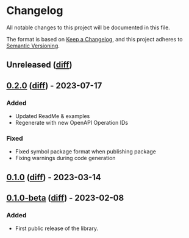 # Changelog

All notable changes to this project will be documented in this file.

The format is based on [Keep a Changelog](https://keepachangelog.com/en/1.0.0/),
and this project adheres to
[Semantic Versioning](https://semver.org/spec/v2.0.0.html).

## Unreleased ([diff][unreleased-diff])

## [0.2.0][] ([diff][0.2.0-diff]) - 2023-07-17

### Added
- Updated ReadMe & examples
- Regenerate with new OpenAPI Operation IDs

### Fixed
- Fixed symbol package format when publishing package
- Fixing warnings during code generation

## [0.1.0][] ([diff][0.1.0-diff]) - 2023-03-14

## [0.1.0-beta][] ([diff][0.1.0-beta-diff]) - 2023-02-08

### Added

- First public release of the library.

<!-- diffs -->

[unreleased-diff]:
  https://github.com/hashicorp/vault-client-dotnet/compare/0.1.0-beta...HEAD
[0.2.0-diff]:
  https://github.com/hashicorp/vault-client-dotnet/commits/0.2.0
[0.1.0-diff]:
  https://github.com/hashicorp/vault-client-dotnet/commits/0.1.0
[0.1.0-beta-diff]:
  https://github.com/hashicorp/vault-client-dotnet/commits/0.1.0-beta

<!-- releases -->

[0.2.0]:
  https://github.com/hashicorp/vault-client-dotnet/releases/tag/0.2.0

[0.1.0]:
  https://github.com/hashicorp/vault-client-dotnet/releases/tag/0.1.0

[0.1.0-beta]:
  https://github.com/hashicorp/vault-client-dotnet/releases/tag/0.1.0-beta
